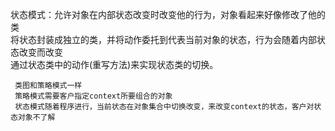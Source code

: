 
状态模式：允许对象在内部状态改变时改变他的行为，对象看起来好像修改了他的类  
         将状态封装成独立的类，并将动作委托到代表当前对象的状态，行为会随着内部状态改变而改变  
         通过状态类中的动作(重写方法)来实现状态类的切换。  
  
	 类图和策略模式一样  
	 策略模式需要客户指定context所要组合的对象  
	 状态模式随着程序进行，当前状态在对象集合中切换改变，来改变context的状态，客户对状态对象不了解
